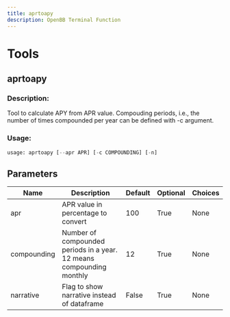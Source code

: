 ```yaml
---
title: aprtoapy
description: OpenBB Terminal Function
---
```


# Tools

## aprtoapy

### Description: 

Tool to calculate APY from APR value. Compouding periods, i.e., the number of times compounded per year can be defined with -c argument.

### Usage: 
```python
usage: aprtoapy [--apr APR] [-c COMPOUNDING] [-n]
```

## Parameters

| Name | Description | Default | Optional | Choices |
| ---- | ----------- | ------- | -------- | ------- |
| apr | APR value in percentage to convert | 100 | True | None |
| compounding | Number of compounded periods in a year. 12 means compounding monthly | 12 | True | None |
| narrative | Flag to show narrative instead of dataframe | False | True | None |


